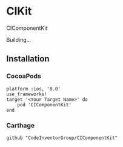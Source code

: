 # CIKit [](https://travis-ci.org/CodeInventorGroup/CIComponentKit.svg?branch=master)
CIComponentKit

Building...



## Installation

### CocoaPods

```
platform :ios, '8.0'
use_frameworks!
target '<Your Target Name>' do
    pod 'CIComponentKit'
end
```


### Carthage

```
github "CodeInventorGroup/CIComponentKit"
```
